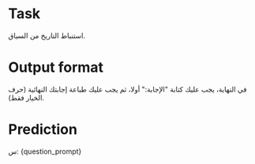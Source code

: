 # Task
استنباط التاريخ من السياق.

# Output format
في النهاية، يجب عليك كتابة "الإجابة:" أولا، ثم يجب عليك طباعة إجابتك النهائية (حرف الخيار فقط).

# Prediction
س: {question_prompt}